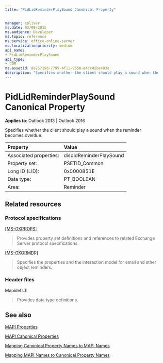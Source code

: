 ```yaml
---
title: "PidLidReminderPlaySound Canonical Property"
 
 
manager: soliver
ms.date: 03/09/2015
ms.audience: Developer
ms.topic: reference
ms.service: office-online-server
ms.localizationpriority: medium
api_name:
- PidLidReminderPlaySound
api_type:
- COM
ms.assetid: 8a25719d-7799-4f11-9550-e4cc42be483a
description: "Specifies whether the client should play a sound when the reminder becomes overdue for Outlook 2013 and Outlook 2016."
---
```


# PidLidReminderPlaySound Canonical Property

  
  
**Applies to**: Outlook 2013 | Outlook 2016 
  
Specifies whether the client should play a sound when the reminder becomes overdue.
  
|Property |Value |
|:-----|:-----|
|Associated properties:  <br/> |dispidReminderPlaySound  <br/> |
|Property set:  <br/> |PSETID_Common  <br/> |
|Long ID (LID):  <br/> |0x0000851E  <br/> |
|Data type:  <br/> |PT_BOOLEAN  <br/> |
|Area:  <br/> |Reminder  <br/> |
   
## Related resources

### Protocol specifications

[[MS-OXPROPS]](https://msdn.microsoft.com/library/f6ab1613-aefe-447d-a49c-18217230b148%28Office.15%29.aspx)
  
> Provides property set definitions and references to related Exchange Server protocol specifications.
    
[[MS-OXORMDR]](https://msdn.microsoft.com/library/5454ebcc-e5d1-4da8-a598-d393b101caab%28Office.15%29.aspx)
  
> Specifies the properties and the interaction model for email and other object reminders.
    
### Header files

Mapidefs.h
  
> Provides data type definitions.
    
## See also



[MAPI Properties](mapi-properties.md)
  
[MAPI Canonical Properties](mapi-canonical-properties.md)
  
[Mapping Canonical Property Names to MAPI Names](mapping-canonical-property-names-to-mapi-names.md)
  
[Mapping MAPI Names to Canonical Property Names](mapping-mapi-names-to-canonical-property-names.md)

